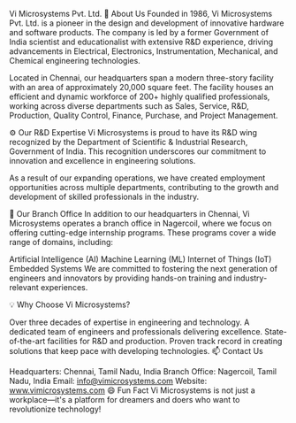 Vi Microsystems Pvt. Ltd.
🌟 About Us
Founded in 1986, Vi Microsystems Pvt. Ltd. is a pioneer in the design and development of innovative hardware and software products. The company is led by a former Government of India scientist and educationalist with extensive R&D experience, driving advancements in Electrical, Electronics, Instrumentation, Mechanical, and Chemical engineering technologies.

Located in Chennai, our headquarters span a modern three-story facility with an area of approximately 20,000 square feet. The facility houses an efficient and dynamic workforce of 200+ highly qualified professionals, working across diverse departments such as Sales, Service, R&D, Production, Quality Control, Finance, Purchase, and Project Management.

⚙️ Our R&D Expertise
Vi Microsystems is proud to have its R&D wing recognized by the Department of Scientific & Industrial Research, Government of India. This recognition underscores our commitment to innovation and excellence in engineering solutions.

As a result of our expanding operations, we have created employment opportunities across multiple departments, contributing to the growth and development of skilled professionals in the industry.

📍 Our Branch Office
In addition to our headquarters in Chennai, Vi Microsystems operates a branch office in Nagercoil, where we focus on offering cutting-edge internship programs. These programs cover a wide range of domains, including:

Artificial Intelligence (AI)
Machine Learning (ML)
Internet of Things (IoT)
Embedded Systems
We are committed to fostering the next generation of engineers and innovators by providing hands-on training and industry-relevant experiences.

💡 Why Choose Vi Microsystems?

Over three decades of expertise in engineering and technology.
A dedicated team of engineers and professionals delivering excellence.
State-of-the-art facilities for R&D and production.
Proven track record in creating solutions that keep pace with developing technologies.
📫 Contact Us

Headquarters: Chennai, Tamil Nadu, India
Branch Office: Nagercoil, Tamil Nadu, India
Email: info@vimicrosystems.com
Website: www.vimicrosystems.com
😄 Fun Fact
Vi Microsystems is not just a workplace—it's a platform for dreamers and doers who want to revolutionize technology!
